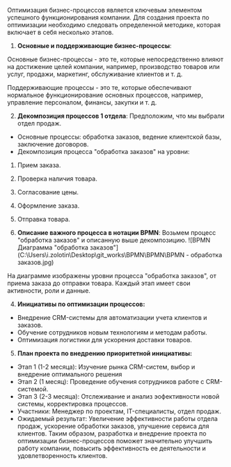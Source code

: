 Оптимизация бизнес-процессов является ключевым элементом успешного функционирования компании.
Для создания проекта по оптимизации необходимо следовать определенной методике, которая включает в себя несколько этапов.
1. **Основные и поддерживающие бизнес-процессы**:


Основные бизнес-процессы - это те, которые непосредственно влияют на достижение целей компании, например, производство товаров или услуг, продажи, маркетинг, обслуживание клиентов и т. д.


Поддерживающие процессы - это те, которые обеспечивают нормальное функционирование основных процессов, например, управление персоналом, финансы, закупки и т. д.

2. **Декомпозиция процессов 1 отдела**:
Предположим, что мы выбрали отдел продаж.
- Основные процессы: обработка заказов, ведение клиентской базы, заключение договоров.
- Декомпозиция процесса "обработка заказов" на уровни:
1. Прием заказа.
2. Проверка наличия товара.
3. Согласование цены.
4. Оформление заказа.
5. Отправка товара.  


3. **Описание важного процесса в нотации BPMN**:
Возьмем процесс "обработка заказов" и описанную выше декомпозицию.
![BPMN Диаграмма "обработка заказов"](C:\Users\i.zolotin\Desktop\git_works\BPMN\BPMN\BPMN - обработка заказов.jpg)

На диаграмме изображены уровни процесса "обработка заказов", от приема заказа до отправки товара. Каждый этап имеет свои активности, роли и данные.


4. **Инициативы по оптимизации процессов:**
- Внедрение CRM-системы для автоматизации учета клиентов и заказов.
- Обучение сотрудников новым технологиям и методам работы.
- Оптимизация логистики для ускорения доставки товаров.


5. **План проекта по внедрению приоритетной инициативы:**
- Этап 1 (1-2 месяца): Изучение рынка CRM-систем, выбор и внедрение оптимального решения
- Этап 2 (1 месяц): Проведение обучения сотрудников работе с CRM-системой.
- Этап 3 (2-3 месяца): Отслеживание и анализ эофективности новой системы, корректировка процессов.
- Участники: Менеджер по проектам, IT-специалисты, отдел продаж.
- Ожидаемый результат: Увеличение эффективности работы отдела продаж, ускорение обработки заказов, улучшение сервиса для клиентов.
Таким образом, разработка и внедрение проекта по оптимизации бизнес-процессов поможет значительно улучшить работу компании, повысить эффективность ее деятельности и удовлетворенность клиентов.